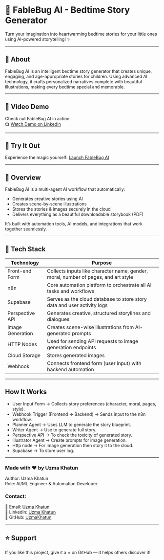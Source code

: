 # 🌙 FableBug AI - Bedtime Story Generator

Turn your imagination into heartwarming bedtime stories for your little ones using AI-powered storytelling! ✨

---

## 📖 About
FableBug AI is an intelligent bedtime story generator that creates unique, engaging, and age-appropriate stories for children. Using advanced AI technology, it crafts personalized narratives complete with beautiful illustrations, making every bedtime special and memorable.

--- 

## 🎥 Video Demo
Check out FableBug AI in action:<br>
📺 [Watch Demo on LinkedIn](https://www.linkedin.com/feed/update/urn:li:activity:7370693176103235584/)

---

## 🚀 Try It Out
Experience the magic yourself: [Launch FableBug AI](https://fable-bug-ai.netlify.app/)

----

## 🚀 Overview
FableBug AI is a multi-agent AI workflow that automatically:

- Generates creative stories using AI
- Creates scene-by-scene illustrations
- Stores the stories & images securely in the cloud
- Delivers everything as a beautiful downloadable storybook (PDF)
 
It’s built with automation tools, AI models, and integrations that work together seamlessly.

---

## 🧠 Tech Stack
|Technology|	Purpose|
|----------|----------------|
|Front-end Form	| Collects inputs like character name, gender, moral, number of pages, and art style|
|n8n |	Core automation platform to orchestrate all AI tasks and workflows|
|Supabase |	Serves as the cloud database to store story data and user activity logs|
|Perspective API	|Generates creative, structured storylines and dialogues|
|Image Generation | Creates scene-wise illustrations from AI-generated prompts|
|HTTP Nodes |	Used for sending API requests to image generation endpoints|
|Cloud Storage |	Stores generated images|
|Webhook |	Connects frontend form (user input) with backend automation|

--- 

##  How It Works
- User Input Form → Collects story preferences (character, moral, pages, style).
- Webhook Trigger (Frontend → Backend) → Sends input to the n8n workflow.
- Planner Agent → Uses LLM to generate the story blueprint.
- Writer Agent → Use to generate full story.
- Perspective API → To check the toxicity of generated story.
- Illustrator Agent → Create prompts for image generation.
- Http node → For image generation then story it to the cloud.
- Supabase → To store user log.

---

### Made with ❤️ by <strong> Uzma Khatun </strong>

Author: Uzma Khatun <br>
Role: AI/ML Engineer & Automation Developer <br>
### Contact:
📧 Email: [Uzma Khatun](uzmakhatun0205@gmail.com) <br>
💼 LinkedIn: [Uzma Khatun](https://www.linkedin.com/in/uzma-khatun-88b990334/) <br>
🐙 GitHub: [UzmaKhatun](https://github.com/UzmaKhatun)

---

## ⭐ Support
If you like this project, give it a ⭐ on GitHub — it helps others discover it!
